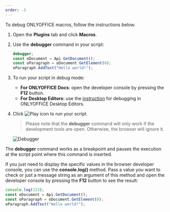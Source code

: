 ```yaml
---
order: -3
---
```


To debug ONLYOFFICE macros, follow the instructions below.

1. Open the **Plugins** tab and click **Macros**.

2. Use the **debugger** command in your script:

   <!-- This code is related to macros. -->

   <!-- eslint-skip -->

   ``` ts
   debugger;
   const oDocument = Api.GetDocument();
   const oParagraph = oDocument.GetElement(0);
   oParagraph.AddText("Hello world!");
   ```

3. To run your script in debug mode:

   - **For ONLYOFFICE Docs**: open the developer console by pressing the **F12** button.
   - **For Desktop Editors**: use the [instruction](../../../Desktop%20Editors/Usage%20API/Debugging/index.md) for debugging in ONLYOFFICE Desktop Editors.

4. Click ![Play icon](/assets/images/plugins/play.svg) to run your script.

   > Please note that the **debugger** command will only work if the development tools are open. Otherwise, the browser will ignore it.

   ![Debugger](/assets/images/plugins/debugger.png)

The **debugger** command works as a breakpoint and pauses the execution at the script point where this command is inserted.

If you just need to display the specific values in the browser developer console, you can use the **console.log()** method. Pass a value you want to check or just a message string as an argument of this method and open the developer console by pressing the **F12** button to see the result:

<!-- This code is related to macros. -->

<!-- eslint-skip -->

``` ts
console.log(123);
const oDocument = Api.GetDocument();
const oParagraph = oDocument.GetElement(0);
oParagraph.AddText("Hello world!");
```
